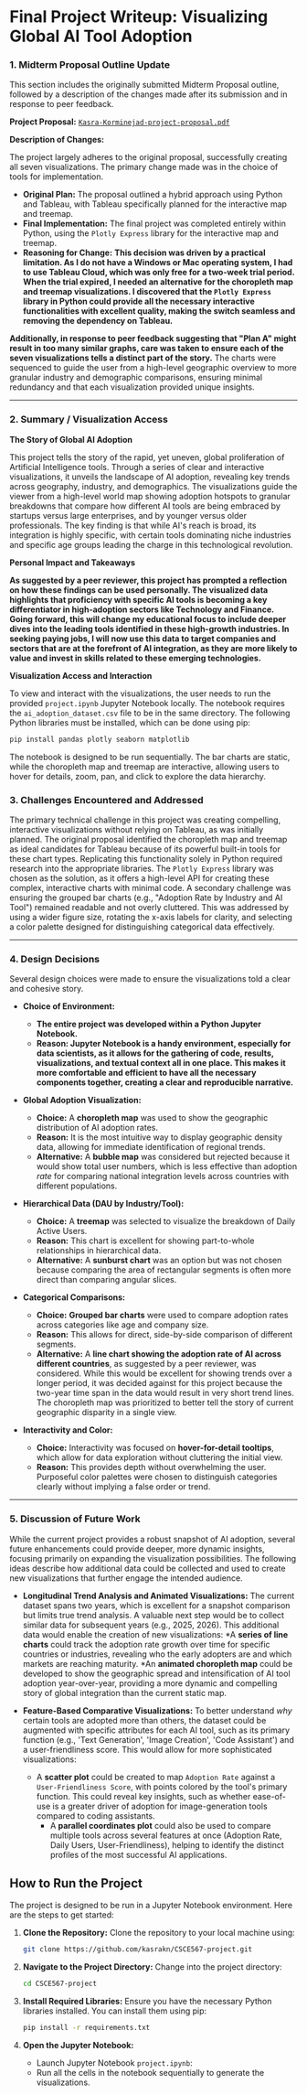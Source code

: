 # Final Project Writeup: Visualizing Global AI Tool Adoption

### **1. Midterm Proposal Outline Update**

This section includes the originally submitted Midterm Proposal outline, followed by a description of the changes made after its submission and in response to peer feedback.

**Project Proposal:** [`Kasra-Korminejad-project-proposal.pdf`](Kasra-Korminejad-project-proposal.pdf)

**Description of Changes:**

The project largely adheres to the original proposal, successfully creating all seven visualizations. The primary change made was in the choice of tools for implementation.

* **Original Plan:** The proposal outlined a hybrid approach using Python and Tableau, with Tableau specifically planned for the interactive map and treemap.
* **Final Implementation:** The final project was completed entirely within Python, using the `Plotly Express` library for the interactive map and treemap.
* **Reasoning for Change:** **This decision was driven by a practical limitation. As I do not have a Windows or Mac operating system, I had to use Tableau Cloud, which was only free for a two-week trial period. When the trial expired, I needed an alternative for the choropleth map and treemap visualizations. I discovered that the `Plotly Express` library in Python could provide all the necessary interactive functionalities with excellent quality, making the switch seamless and removing the dependency on Tableau.**

**Additionally, in response to peer feedback suggesting that "Plan A" might result in too many similar graphs, care was taken to ensure each of the seven visualizations tells a distinct part of the story.** The charts were sequenced to guide the user from a high-level geographic overview to more granular industry and demographic comparisons, ensuring minimal redundancy and that each visualization provided unique insights.

***

### **2. Summary / Visualization Access**

**The Story of Global AI Adoption**

This project tells the story of the rapid, yet uneven, global proliferation of Artificial Intelligence tools. Through a series of clear and interactive visualizations, it unveils the landscape of AI adoption, revealing key trends across geography, industry, and demographics. The visualizations guide the viewer from a high-level world map showing adoption hotspots to granular breakdowns that compare how different AI tools are being embraced by startups versus large enterprises, and by younger versus older professionals. The key finding is that while AI's reach is broad, its integration is highly specific, with certain tools dominating niche industries and specific age groups leading the charge in this technological revolution.

**Personal Impact and Takeaways**

**As suggested by a peer reviewer, this project has prompted a reflection on how these findings can be used personally. The visualized data highlights that proficiency with specific AI tools is becoming a key differentiator in high-adoption sectors like Technology and Finance. Going forward, this will change my educational focus to include deeper dives into the leading tools identified in these high-growth industries. In seeking paying jobs, I will now use this data to target companies and sectors that are at the forefront of AI integration, as they are more likely to value and invest in skills related to these emerging technologies.**

**Visualization Access and Interaction**

To view and interact with the visualizations, the user needs to run the provided `project.ipynb` Jupyter Notebook locally. The notebook requires the `ai_adoption_dataset.csv` file to be in the same directory. The following Python libraries must be installed, which can be done using pip:

```bash
pip install pandas plotly seaborn matplotlib
```

The notebook is designed to be run sequentially. The bar charts are static, while the choropleth map and treemap are interactive, allowing users to hover for details, zoom, pan, and click to explore the data hierarchy.

### **3. Challenges Encountered and Addressed**

The primary technical challenge in this project was creating compelling, interactive visualizations without relying on Tableau, as was initially planned. The original proposal identified the choropleth map and treemap as ideal candidates for Tableau because of its powerful built-in tools for these chart types. Replicating this functionality solely in Python required research into the appropriate libraries. The `Plotly Express` library was chosen as the solution, as it offers a high-level API for creating these complex, interactive charts with minimal code. A secondary challenge was ensuring the grouped bar charts (e.g., "Adoption Rate by Industry and AI Tool") remained readable and not overly cluttered. This was addressed by using a wider figure size, rotating the x-axis labels for clarity, and selecting a color palette designed for distinguishing categorical data effectively.

***

### **4. Design Decisions**

Several design choices were made to ensure the visualizations told a clear and cohesive story.

* **Choice of Environment:**
    * **The entire project was developed within a Python Jupyter Notebook.**
    * **Reason: Jupyter Notebook is a handy environment, especially for data scientists, as it allows for the gathering of code, results, visualizations, and textual context all in one place. This makes it more comfortable and efficient to have all the necessary components together, creating a clear and reproducible narrative.**

* **Global Adoption Visualization:**
    * **Choice:** A **choropleth map** was used to show the geographic distribution of AI adoption rates.
    * **Reason:** It is the most intuitive way to display geographic density data, allowing for immediate identification of regional trends.
    * **Alternative:** A **bubble map** was considered but rejected because it would show total user numbers, which is less effective than adoption *rate* for comparing national integration levels across countries with different populations.

* **Hierarchical Data (DAU by Industry/Tool):**
    * **Choice:** A **treemap** was selected to visualize the breakdown of Daily Active Users.
    * **Reason:** This chart is excellent for showing part-to-whole relationships in hierarchical data.
    * **Alternative:** A **sunburst chart** was an option but was not chosen because comparing the area of rectangular segments is often more direct than comparing angular slices.

* **Categorical Comparisons:**
    * **Choice:** **Grouped bar charts** were used to compare adoption rates across categories like age and company size.
    * **Reason:** This allows for direct, side-by-side comparison of different segments.
    * **Alternative:** A **line chart showing the adoption rate of AI across different countries**, as suggested by a peer reviewer, was considered. While this would be excellent for showing trends over a longer period, it was decided against for this project because the two-year time span in the data would result in very short trend lines. The choropleth map was prioritized to better tell the story of current geographic disparity in a single view.

* **Interactivity and Color:**
    * **Choice:** Interactivity was focused on **hover-for-detail tooltips**, which allow for data exploration without cluttering the initial view.
    * **Reason:** This provides depth without overwhelming the user. Purposeful color palettes were chosen to distinguish categories clearly without implying a false order or trend.

***

### **5. Discussion of Future Work**

While the current project provides a robust snapshot of AI adoption, several future enhancements could provide deeper, more dynamic insights, focusing primarily on expanding the visualization possibilities. The following ideas describe how additional data could be collected and used to create new visualizations that further engage the intended audience.

* **Longitudinal Trend Analysis and Animated Visualizations:** The current dataset spans two years, which is excellent for a snapshot comparison but limits true trend analysis. A valuable next step would be to collect similar data for subsequent years (e.g., 2025, 2026). This additional data would enable the creation of new visualizations:
    *A **series of line charts** could track the adoption rate growth over time for specific countries or industries, revealing who the early adopters are and which markets are reaching maturity.
    *An **animated choropleth map** could be developed to show the geographic spread and intensification of AI tool adoption year-over-year, providing a more dynamic and compelling story of global integration than the current static map.

* **Feature-Based Comparative Visualizations:** To better understand *why* certain tools are adopted more than others, the dataset could be augmented with specific attributes for each AI tool, such as its primary function (e.g., 'Text Generation', 'Image Creation', 'Code Assistant') and a user-friendliness score. This would allow for more sophisticated visualizations:
  * A **scatter plot** could be created to map `Adoption Rate` against a `User-Friendliness Score`, with points colored by the tool's primary function. This could reveal key insights, such as whether ease-of-use is a greater driver of adoption for image-generation tools compared to coding assistants. 
    * A **parallel coordinates plot** could also be used to compare multiple tools across several features at once (Adoption Rate, Daily Users, User-Friendliness), helping to identify the distinct profiles of the most successful AI applications.


## How to Run the Project
The project is designed to be run in a Jupyter Notebook environment. Here are the steps to get started:

1. **Clone the Repository:**
   Clone the repository to your local machine using:
   ```bash
   git clone https://github.com/kasrakn/CSCE567-project.git
   ```

2. **Navigate to the Project Directory:**
   Change into the project directory:
   ```bash
   cd CSCE567-project
   ```

3. **Install Required Libraries:**
   Ensure you have the necessary Python libraries installed. You can install them using pip:
   ```bash
   pip install -r requirements.txt
   ```

4. **Open the Jupyter Notebook:**
   - Launch Jupyter Notebook `project.ipynb`:
   - Run all the cells in the notebook sequentially to generate the visualizations.